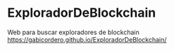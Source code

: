 # ExploradorDeBlockchain

Web para buscar exploradores de blockchain
 https://gabicordero.github.io/ExploradorDeBlockchain/
